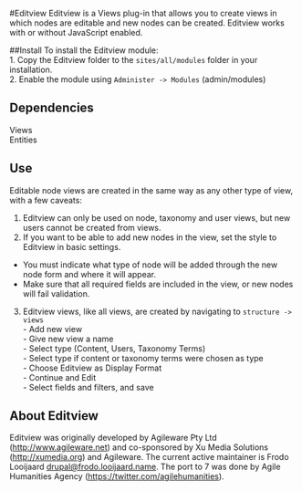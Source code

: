 
#Editview
Editview is a Views plug-in that allows you to create views in which nodes are
editable and new nodes can be created. Editview works with or without JavaScript
enabled.

##Install
To install the Editview module:  
	1. Copy the Editview folder to the `sites/all/modules` folder in your installation.  
	2. Enable the module using `Administer -> Modules` (admin/modules)  

## Dependencies
 Views  
 Entities  

## Use
Editable node views are created in the same way as any other type of view, with a few caveats:  
 1. Editview can only be used on node, taxonomy and user views, but new users cannot be created from views.  
 2. If you want to be able to add new nodes in the view, set the style to Editview in basic settings.  
  - You must indicate what type of node will be added through the new node form and where it will appear.  
  - Make sure that all required fields are included in the view, or new nodes will fail validation.  
3. Editview views, like all views, are created by navigating to `structure -> views`  
		- Add new view  
		- Give new view a name  
		- Select type (Content, Users, Taxonomy Terms)  
		- Select type if content or taxonomy terms were chosen as type  
		- Choose Editview as Display Format  
		- Continue and Edit  
		- Select fields and filters, and save  

## About Editview
Editview was originally developed by Agileware Pty Ltd (http://www.agileware.net) and co-sponsored by Xu Media Solutions (http://xumedia.org) and Agileware. The current active maintainer is Frodo Looijaard <drupal@frodo.looijaard.name>. The port to 7 was done by Agile Humanities Agency (https://twitter.com/agilehumanities).
